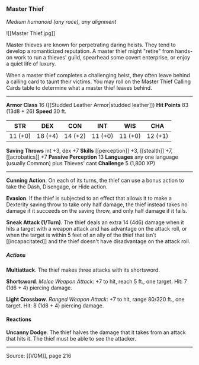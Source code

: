 ### Master Thief
_Medium humanoid (any race), any alignment_

![[Master Thief.jpg]]

Master thieves are known for perpetrating daring heists. They tend to develop a romanticized reputation. A master thief might "retire" from hands-on work to run a thieves' guild, spearhead some covert enterprise, or enjoy a quiet life of luxury.

When a master thief completes a challenging heist, they often leave behind a calling card to taunt their victims. You may roll on the Master Thief Calling Cards table to determine what a master thief leaves behind.





---

**Armor Class** 16 ([[Studded Leather Armor|studded leather]])
**Hit Points** 83 (13d8 + 26)
**Speed** 30 ft.

| STR     | DEX     | CON     | INT     | WIS     | CHA     |
|---------|---------|---------|---------|---------|---------|
| 11 (+0) | 18 (+4) | 14 (+2) | 11 (+0) | 11 (+0) | 12 (+1) |

**Saving Throws** int +3, dex +7
**Skills** [[perception]] +3, [[stealth]] +7, [[acrobatics]] +7
**Passive Perception** 13
**Languages** any one language (usually Common) plus Thieves' cant
**Challenge** 5 (1,800 XP)

---

**Cunning Action**. On each of its turns, the thief can use a bonus action to take the Dash, Disengage, or Hide action.

**Evasion**. If the thief is subjected to an effect that allows it to make a Dexterity saving throw to take only half damage, the thief instead takes no damage if it succeeds on the saving throw, and only half damage if it fails.

**Sneak Attack (1/Turn)**. The thief deals an extra 14 (4d6) damage when it hits a target with a weapon attack and has advantage on the attack roll, or when the target is within 5 feet of an ally of the thief that isn't [[incapacitated]] and the thief doesn't have disadvantage on the attack roll.

##### Actions
**Multiattack**. The thief makes three attacks with its shortsword.

**Shortsword**. _Melee Weapon Attack:_ +7 to hit, reach 5 ft., one target. Hit: 7 (1d6 + 4) piercing damage.

**Light Crossbow**. _Ranged Weapon Attack:_ +7 to hit, range 80/320 ft., one target. Hit: 8 (1d8 + 4) piercing damage.

#### Reactions
**Uncanny Dodge**. The thief halves the damage that it takes from an attack that hits it. The thief must be able to see the attacker.


---

Source: [[VGM]], page 216
